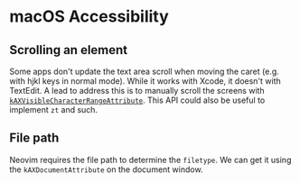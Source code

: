 # macOS Accessibility

## Scrolling an element

Some apps don't update the text area scroll when moving the caret (e.g. with hjkl keys in normal mode). While it works with Xcode, it doesn't with TextEdit. A lead to address this is to manually scroll the screens with [`kAXVisibleCharacterRangeAttribute`](https://developer.apple.com/documentation/applicationservices/kaxvisiblecharacterrangeattribute). This API could also be useful to implement `zt` and such.

## File path

Neovim requires the file path to determine the `filetype`. We can get it using the `kAXDocumentAttribute` on the document window.
